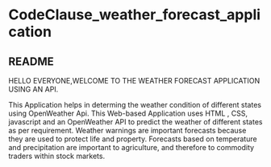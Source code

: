 # CodeClause_weather_forecast_application
## README
HELLO EVERYONE,WELCOME TO THE WEATHER FORECAST APPLICATION USING AN API.

This Application helps in determing the  weather condition of different states using OpenWeather Api. This Web-based Application uses HTML , CSS, javascript and an OpenWeather API to predict the weather of different states as per requirement. Weather warnings are important forecasts because they are used to protect life and property. Forecasts based on temperature and precipitation are important to agriculture, and therefore to commodity traders within stock markets.
